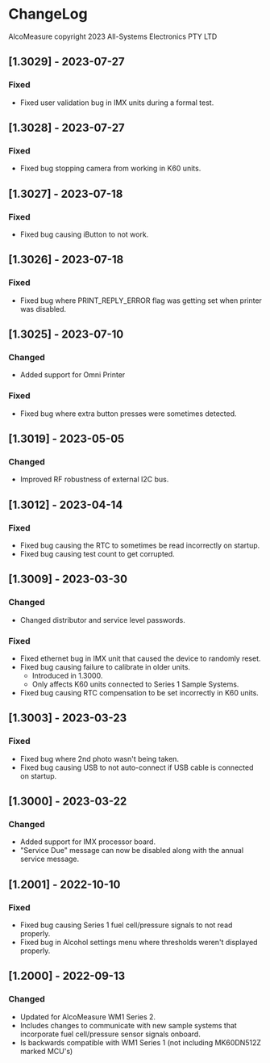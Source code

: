 # ChangeLog
AlcoMeasure copyright 2023 All-Systems Electronics PTY LTD

## [1.3029] - 2023-07-27
### Fixed
- Fixed user validation bug in IMX units during a formal test.

## [1.3028] - 2023-07-27
### Fixed
- Fixed bug stopping camera from working in K60 units.

## [1.3027] - 2023-07-18
### Fixed
- Fixed bug causing iButton to not work.

## [1.3026] - 2023-07-18
### Fixed
- Fixed bug where PRINT_REPLY_ERROR flag was getting set when printer was disabled.

## [1.3025] - 2023-07-10
### Changed
- Added support for Omni Printer
### Fixed
- Fixed bug where extra button presses were sometimes detected.

## [1.3019] - 2023-05-05
### Changed
- Improved RF robustness of external I2C bus.

## [1.3012] - 2023-04-14
### Fixed
- Fixed bug causing the RTC to sometimes be read incorrectly on startup.
- Fixed bug causing test count to get corrupted.

## [1.3009] - 2023-03-30
### Changed
- Changed distributor and service level passwords.
### Fixed
- Fixed ethernet bug in IMX unit that caused the device to randomly reset.
- Fixed bug causing failure to calibrate in older units.
  - Introduced in 1.3000.
  - Only affects K60 units connected to Series 1 Sample Systems.
- Fixed bug causing RTC compensation to be set incorrectly in K60 units.

## [1.3003] - 2023-03-23
### Fixed
- Fixed bug where 2nd photo wasn't being taken.
- Fixed bug causing USB to not auto-connect if USB cable is connected on startup.

## [1.3000] - 2023-03-22
### Changed
- Added support for IMX processor board.
- "Service Due" message can now be disabled along with the annual service message.

## [1.2001] - 2022-10-10
### Fixed
- Fixed bug causing Series 1 fuel cell/pressure signals to not read properly.
- Fixed bug in Alcohol settings menu where thresholds weren't displayed properly.

## [1.2000] - 2022-09-13
### Changed
- Updated for AlcoMeasure WM1 Series 2.
- Includes changes to communicate with new sample systems that incorporate fuel cell/pressure sensor signals onboard.
- Is backwards compatible with WM1 Series 1 (not including MK60DN512Z marked MCU's)
